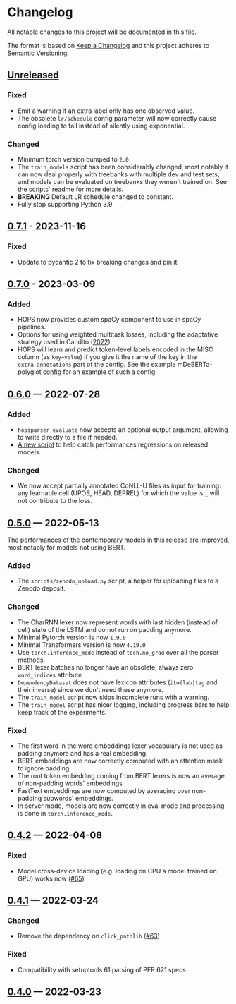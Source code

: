 Changelog
=========

All notable changes to this project will be documented in this file.

The format is based on [Keep a Changelog](http://keepachangelog.com/) and this project adheres to
[Semantic Versioning](http://semver.org/).

## [Unreleased]

### Fixed

- Emit a warning if an extra label only has one observed value.
- The obsolete `lr/schedule` config parameter will now correctly cause config loading to fail
  instead of silently using exponential.

### Changed

- Minimum torch version bumped to `2.0`
- The `train_models` script has been considerably changed, most notably it can now deal properly
  with treebanks with multiple dev and test sets, and models can be evaluated on treebanks they
  weren't trained on. See the scripts' readme for more details.
- **BREAKING** Default LR schedule changed to constant.
- Fully stop supporting Python 3.9


## [0.7.1] - 2023-11-16

[Unreleased]: https://github.com/hopsparser/hopsparser/compare/v0.7.1...HEAD
[0.7.1]: https://github.com/hopsparser/hopsparser/compare/v0.7.0...v0.7.1

### Fixed

- Update to pydantic 2 to fix breaking changes and pin it.

## [0.7.0] - 2023-03-09

[0.7.0]: https://github.com/hopsparser/hopsparser/compare/v0.6.0...v0.7.0

### Added

- HOPS now provides custom spaCy component to use in spaCy pipelines.
- Options for using weighted multitask losses, including the adaptative strategy used in Candito
  ([2022](https://aclanthology.org/2022.findings-acl.190)).
- HOPS will learn and predict token-level labels encoded in the MISC column (as `key=value`) if you
  give it the name of the key in the `extra_annotations` part of the config. See the example
  mDeBERTa-polyglot
  [config](https://github.com/hopsparser/hopsparser/blob/main/examples/mdeberta-polyglot.yaml) for
  an example of such a config

## [0.6.0] — 2022-07-28

[0.6.0]: https://github.com/hopsparser/hopsparser/compare/v0.5.0...v0.6.0

### Added

- `hopsparser evaluate` now accepts an optional output argument, allowing to write directly to a
  file if needed.
- [A new script](test_models.py) to help catch performances regressions on released models.

### Changed

- We now accept partially annotated CoNLL-U files as input for training: any learnable cell (UPOS,
  HEAD, DEPREL) for which the value is `_` will not contribute to the loss.

## [0.5.0] — 2022-05-13

[0.5.0]: https://github.com/hopsparser/hopsparser/compare/v0.4.2...v0.5.0

The performances of the contemporary models in this release are improved, most notably for models
not using BERT.

### Added

- The `scripts/zenodo_upload.py` script, a helper for uploading files to a Zenodo deposit.

### Changed

- The CharRNN lexer now represent words with last hidden (instead of cell) state of the LSTM and do
  not run on padding anymore.
- Minimal Pytorch version is now `1.9.0`
- Minimal Transformers version is now `4.19.0`
- Use `torch.inference_mode` instead of `toch.no_grad` over all the parser methods.
- BERT lexer batches no longer have an obsolete, always zero `word_indices` attribute
- `DependencyDataset` does not have lexicon attributes (`ito(lab|tag` and their inverse) since we
  don't need these anymore.
- The `train_model` script now skips incomplete runs with a warning.
- The `train_model` script has nicer logging, including progress bars to help keep track of the
  experiments.

### Fixed

- The first word in the word embeddings lexer vocabulary is not used as padding anymore and has a
  real embedding.
- BERT embeddings are now correctly computed with an attention mask to ignore padding.
- The root token embedding coming from BERT lexers is now an average of non-padding words'
  embeddings
- FastText embeddings are now computed by averaging over non-padding subwords' embeddings.
- In server mode, models are now correctly in eval mode and processing is done
  in `torch.inference_mode`.

## [0.4.2] — 2022-04-08

[0.4.2]: https://github.com/hopsparser/hopsparser/compare/v0.4.1...v0.4.2

### Fixed

- Model cross-device loading (e.g. loading on CPU a model trained on GPU) works now ([#65](https://github.com/hopsparser/hopsparser/issues/65))

## [0.4.1] — 2022-03-24

[0.4.1]: https://github.com/hopsparser/hopsparser/compare/v0.4.0...v0.4.1

### Changed

- Remove the dependency on `click_pathlib` ([#63](https://github.com/hopsparser/hopsparser/pull/63))

### Fixed

- Compatibility with setuptools 61 parsing of PEP 621 specs

## [0.4.0] — 2022-03-23

[0.4.0]: https://github.com/hopsparser/hopsparser/compare/v0.3.2...v0.4.0

